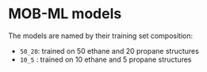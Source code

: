 # MOB-ML models

The models are named by their training set composition:

- `50_20`: trained on 50 ethane and 20 propane structures
- `10_5` : trained on 10 ethane and 5 propane structures

 
